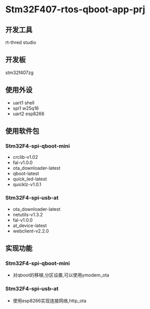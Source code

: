 # Stm32F407-rtos-qboot-app-prj

## 开发工具
rt-thred studio
## 开发板
stm32f407zg
## 使用外设
* uart1   shell
* spi1    w25q16 
* uart2   esp8266
## 使用软件包
### Stm32F4-spi-qboot-mini
* crclib-v1.02
* fal-v1.0.0
* ota_downloader-latest
* qboot-latest
* quick_led-latest
* quicklz-v1.0.1
### Stm32F4-spi-usb-at
* ota_downloader-latest
* netutils-v1.3.2
* fal-v1.0.0
* at_device-latest
* webclient-v2.2.0
## 实现功能
### Stm32F4-spi-qboot-mini
* 对qboot的移植,分区设置,可以使用ymodem_ota
### Stm32F4-spi-usb-at
* 使用esp8266实现连接网络,http_ota
